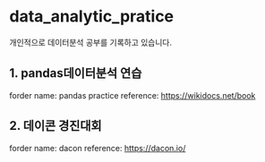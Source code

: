 # data_analytic_pratice
개인적으로 데이터분석 공부를 기록하고 있습니다. 

## 1. pandas데이터분석 연습
forder name: pandas practice
reference: https://wikidocs.net/book

## 2. 데이콘 경진대회
forder name: dacon
reference: https://dacon.io/
